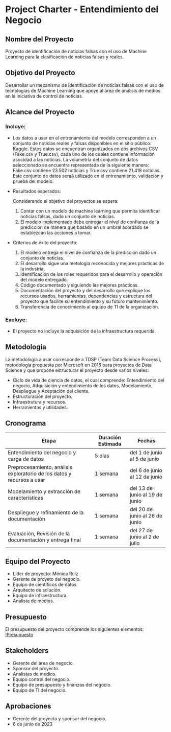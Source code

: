 # Project Charter - Entendimiento del Negocio

## Nombre del Proyecto
Proyecto de identificación de noticias falsas con el uso de Machine Learning para la clasificación de noticias falsas y reales.

## Objetivo del Proyecto

Desarrollar un mecanismo de identificación de noticias falsas con el uso de tecnologías de Machine Learning que apoye al área de análisis de medios en la iniciativa de control de noticias.

## Alcance del Proyecto

### Incluye:

- Los datos a usar en el entrenamiento del modelo corresponden a un conjunto de noticias reales y falsas disponibles en el sitio público: Kaggle. Estos datos se encuentran organizados en dos archivos CSV (Fake.csv y True.csv), cada uno de los cuales contiene información asocidad a las noticias. La volumetría del conjunto de datos seleccionado se encuentra representada de la siguiente manera: Fake.csv contiene 23.502 noticias y True.csv contiene 21.418 noticias.
Este conjunto de datos seraá utilizado en el entrenamiento, validación y prueba del modelo.
    
- Resultados esperados:

  Considerando el objetivo del proyectos se espera:
  1. Contar con un modelo de machine learning que permita identificar noticias falsas, dado un conjunto de noticias.
  2. El modelo implementado debe entregar el nivel de confianza de la predicción de manera que basado en un umbral acordado se establezcan las acciones a tomar.

- Criterios de éxito del proyecto:

  1. El modelo entrega el nivel de confianza de la predicción dado un conjunto de noticias.
  2. El desarrollo sigue una metología reconocida y mejores prácticas de la industria.
  3. Identificación de los roles requeridos para el desarrollo y operación del modelo entregado.
  4. Código documentado y siguiendo las mejores prácticas.
  5. Documentación del proyecto y del desarrollo que explique los recursos usados, herramientas, dependencias y estructura del proyecto que facilite su entendimiento y su futuro mantenimiento.
  6. Transferencia de conocimiento al equipo de TI de la organización.

### Excluye:

- El proyecto no incluye la adquisición de la infraestructura requerida.

## Metodología

La metodología a usar corresponde a TDSP (Team Data Science Process), metodología propuesta por Microsoft en 2016 para proyectos de Data Science y que propone estructurar el proyecto desde varios niveles:
 *  Ciclo de vida de ciencia de datos, el cual comprende: Entendimiento del negocio, Adquisición y entendimiento de los datos, Modelamiento, Despliegue y Aceptación del cliente.
 *  Estructuración del proyecto.
 *  Infraestrutura y recursos.
 *  Herramientas y utilidades.

## Cronograma

| Etapa | Duración Estimada | Fechas |
|------|---------|-------|
| Entendimiento del negocio y carga de datos | 5 días | del 1 de junio al 5 de junio |
| Preprocesamiento, análisis exploratorio de los datos y recursos a usar | 1 semana | del 6 de junio al 12 de junio |
| Modelamiento y extracción de características | 1 semana | del 13 de junio al 19 de junio |
| Despliegue y refinamiento de la documentación | 1 semana | del 20 de junio al 26 de junio |
| Evaluación, Revisión de la documentación y entrega final | 1 semana | del 27 de junio al 2 de julio |


## Equipo del Proyecto

- Líder de proyecto: Mónica Ruiz
- Gerente de proyeto del negocio.
- Equipo de científicos de datos.
- Arquitecto de solución.
- Equipo de infraestructura.
- Analista de medios.

## Presupuesto

El presupuesto del proyecto comprende los siguientes elementos:
[!Presupuesto](https://github.com/mkruiz/ProyectoUNAL/blob/master/docs/business_understanding/Presupuesto.jpg)

## Stakeholders

- Gerente del área de negocio.
- Sponsor del proyecto.
- Analistas de medios.
- Equipo control del negocio.
- Equipo de presupuesto y finanzas del negocio.
- Equipo de TI del negocio.

## Aprobaciones

- Gerente del proyecto y sponsor del negocio.
- 6 de junio de 2023
